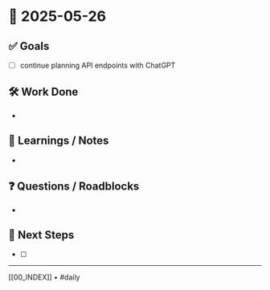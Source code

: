 # 📅 2025-05-26

## ✅ Goals
- [ ] continue planning API endpoints with ChatGPT

## 🛠️ Work Done
- 

## 🧠 Learnings / Notes
- 

## ❓ Questions / Roadblocks
- 

## 🔁 Next Steps
- [ ] 

---
[[00_INDEX]] • #daily
